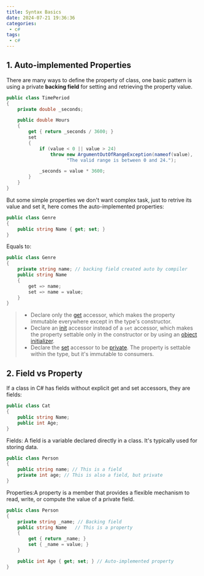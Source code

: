 ```yaml
---
title: Syntax Basics
date: 2024-07-21 19:36:36
categories:
 - c#
tags:
 - c#
---
```


## 1. Auto-implemented Properties

There are many ways to define the property of class, one basic pattern is using a private **backing field** for setting and retrieving the property value. 
```c#
public class TimePeriod
{
    private double _seconds;

    public double Hours
    {
        get { return _seconds / 3600; }
        set
        {
            if (value < 0 || value > 24)
                throw new ArgumentOutOfRangeException(nameof(value),
                      "The valid range is between 0 and 24.");

            _seconds = value * 3600;
        }
    }
}
```

But some simple properties we don't want complex task, just to retrive its value and set it, here comes the auto-implemented properties:

```c#
public class Genre
{
    public string Name { get; set; }
}
```

Equals to:
```c#
public class Genre
{
    private string name; // backing field created auto by compiler
    public string Name
    {
        get => name;
        set => name = value;
    }
}
```

> - Declare only the [get](https://learn.microsoft.com/en-us/dotnet/csharp/language-reference/keywords/get) accessor, which makes the property immutable everywhere except in the type's constructor.
> - Declare an [init](https://learn.microsoft.com/en-us/dotnet/csharp/language-reference/keywords/init) accessor instead of a `set` accessor, which makes the property settable only in the constructor or by using an [object initializer](https://learn.microsoft.com/en-us/dotnet/csharp/programming-guide/classes-and-structs/object-and-collection-initializers).
> - Declare the [set](https://learn.microsoft.com/en-us/dotnet/csharp/language-reference/keywords/set) accessor to be [private](https://learn.microsoft.com/en-us/dotnet/csharp/language-reference/keywords/private). The property is settable within the type, but it's immutable to consumers.

## 2. Field vs Property

If a class in C# has fields without explicit get and set accessors, they are fields:

```c#
public class Cat
{
    public string Name;
    public int Age;
}
```

Fields: A field is a variable declared directly in a class. It's typically used for storing data.

```c#
public class Person
{
    public string name; // This is a field
    private int age; // This is also a field, but private
}
```

Properties:A property is a member that provides a flexible mechanism to read, write, or compute the value of a private field.

```c#
public class Person
{
    private string _name; // Backing field
    public string Name   // This is a property
    {
        get { return _name; }
        set { _name = value; }
    }

    public int Age { get; set; } // Auto-implemented property
}
```

